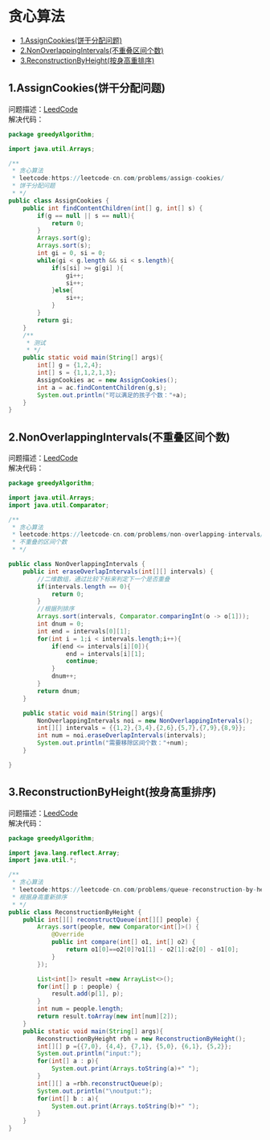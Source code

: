 # 贪心算法
* [1.AssignCookies(饼干分配问题)](https://github.com/Hi-world-DF/Interview-knowledge-points/blob/master/LeetCode/greedyAlgorithm.md#1assigncookies%E9%A5%BC%E5%B9%B2%E5%88%86%E9%85%8D%E9%97%AE%E9%A2%98)
* [2.NonOverlappingIntervals(不重叠区间个数)](https://github.com/Hi-world-DF/Interview-knowledge-points/blob/master/LeetCode/greedyAlgorithm.md#2nonoverlappingintervals%E4%B8%8D%E9%87%8D%E5%8F%A0%E5%8C%BA%E9%97%B4%E4%B8%AA%E6%95%B0)
* [3.ReconstructionByHeight(按身高重排序)]()


## 1.AssignCookies(饼干分配问题)
问题描述：[LeedCode](https://leetcode-cn.com/problems/assign-cookies/)  
解决代码：
``` java
package greedyAlgorithm;

import java.util.Arrays;

/**
 * 贪心算法
 * leetcode:https://leetcode-cn.com/problems/assign-cookies/
 * 饼干分配问题
 * */
public class AssignCookies {
    public int findContentChildren(int[] g, int[] s) {
        if(g == null || s == null){
            return 0;
        }
        Arrays.sort(g);
        Arrays.sort(s);
        int gi = 0, si = 0;
        while(gi < g.length && si < s.length){
            if(s[si] >= g[gi] ){
                gi++;
                si++;
            }else{
                si++;
            }
        }
        return gi;
    }
    /**
     * 测试
     * */
    public static void main(String[] args){
        int[] g = {1,2,4};
        int[] s = {1,1,2,1,3};
        AssignCookies ac = new AssignCookies();
        int a = ac.findContentChildren(g,s);
        System.out.println("可以满足的孩子个数："+a);
    }
}
```

## 2.NonOverlappingIntervals(不重叠区间个数)  
问题描述：[LeedCode](https://leetcode-cn.com/problems/non-overlapping-intervals/description/)   
解决代码：
``` java
package greedyAlgorithm;

import java.util.Arrays;
import java.util.Comparator;

/**
 * 贪心算法
 * leetcode:https://leetcode-cn.com/problems/non-overlapping-intervals/description/
 * 不重叠的区间个数
 * */

public class NonOverlappingIntervals {
    public int eraseOverlapIntervals(int[][] intervals) {
        //二维数组，通过比较下标来判定下一个是否重叠
        if(intervals.length == 0){
            return 0;
        }
        //根据列排序
        Arrays.sort(intervals, Comparator.comparingInt(o -> o[1]));
        int dnum = 0;
        int end = intervals[0][1];
        for(int i = 1;i < intervals.length;i++){
            if(end <= intervals[i][0]){
                end = intervals[i][1];
                continue;
            }
            dnum++;
        }
        return dnum;
    }

    public static void main(String[] args){
        NonOverlappingIntervals noi = new NonOverlappingIntervals();
        int[][] intervals = {{1,2},{3,4},{2,6},{5,7},{7,9},{8,9}};
        int num = noi.eraseOverlapIntervals(intervals);
        System.out.println("需要移除区间个数："+num);
    }

}

```
## 3.ReconstructionByHeight(按身高重排序) 
问题描述：[LeedCode](https://leetcode-cn.com/problems/queue-reconstruction-by-height/)   
解决代码：
``` java
package greedyAlgorithm;

import java.lang.reflect.Array;
import java.util.*;

/**
 * 贪心算法
 * leetcode:https://leetcode-cn.com/problems/queue-reconstruction-by-height/
 * 根据身高重新排序
 * */
public class ReconstructionByHeight {
    public int[][] reconstructQueue(int[][] people) {
        Arrays.sort(people, new Comparator<int[]>() {
            @Override
            public int compare(int[] o1, int[] o2) {
                return o1[0]==o2[0]?o1[1] - o2[1]:o2[0] - o1[0];
            }
        });

        List<int[]> result =new ArrayList<>();
        for(int[] p : people) {
            result.add(p[1], p);
        }
        int num = people.length;
        return result.toArray(new int[num][2]);
    }
    public static void main(String[] args){
        ReconstructionByHeight rbh = new ReconstructionByHeight();
        int[][] p ={{7,0}, {4,4}, {7,1}, {5,0}, {6,1}, {5,2}};
        System.out.println("input:");
        for(int[] a : p){
            System.out.print(Arrays.toString(a)+" ");
        }
        int[][] a =rbh.reconstructQueue(p);
        System.out.println("\noutput:");
        for(int[] b : a){
            System.out.print(Arrays.toString(b)+" ");
        }
    }
}
```
